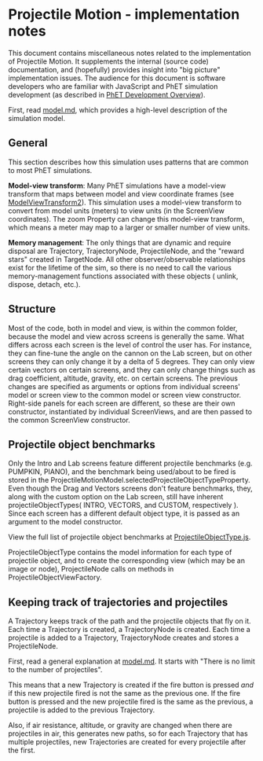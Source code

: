 # Projectile Motion - implementation notes

This document contains miscellaneous notes related to the implementation of Projectile Motion. It
supplements the internal (source code) documentation, and (hopefully) provides insight into
"big picture" implementation issues. The audience for this document is software developers who are familiar
with JavaScript and PhET simulation development (as described
in [PhET Development Overview](https://github.com/phetsims/phet-info/blob/main/doc/phet-development-overview.md)).

First, read [model.md](https://github.com/phetsims/projectile-motion/blob/main/doc/model.md), which provides
a high-level description of the simulation model.

## General

This section describes how this simulation uses patterns that are common to most PhET simulations.

**Model-view transform**: Many PhET simulations have a model-view transform that maps between model and view coordinate
frames
(see [ModelViewTransform2](https://github.com/phetsims/phetcommon/blob/main/js/view/ModelViewTransform2.js)).
This simulation uses a model-view transform to convert from model units (meters) to view units (in the ScreenView
coordinates).
The zoom Property can change this model-view transform, which means a meter may map to a larger or smaller number of
view units.

**Memory management**: The only things that are dynamic and require disposal are Trajectory, TrajectoryNode,
ProjectileNode, and the "reward stars" created in TargetNode. All other observer/observable relationships exist for the
lifetime of the sim, so there is no need to call the various memory-management functions associated with these objects (
unlink, dispose, detach, etc.).

## Structure

Most of the code, both in model and view, is within the common folder, because the model and view across screens is
generally the same. What differs across each screen is the level of control the user has. For instance, they can
fine-tune
the angle on the cannon on the Lab screen, but on other screens they can only change it by a delta of 5 degrees. They
can only
view certain vectors on certain screens, and they can only change things such as drag coefficient, altitude, gravity,
etc. on
certain screens. The previous changes are specified as arguments or options from individual screens' model or screen
view to the common model
or screen view constructor. Right-side panels for each screen are different, so these are their own constructor,
instantiated by
individual ScreenViews, and are then passed to the common ScreenView constructor.

## Projectile object benchmarks

Only the Intro and Lab screens feature different projectile benchmarks (e.g. PUMPKIN, PIANO), and the
benchmark being used/about to be fired is stored in the ProjectileMotionModel.selectedProjectileObjectTypeProperty. Even
though
the Drag and Vectors screens don't feature benchmarks, they, along with the custom option on the Lab screen, still have
inherent
projectileObjectTypes( INTRO, VECTORS, and CUSTOM, respectively ). Since each screen has a different default object
type, it is
passed as an argument to the model constructor.

View the full list of projectile object benchmarks
at [ProjectileObjectType.js](https://github.com/phetsims/projectile-motion/blob/main/js/common/model/ProjectileObjectType.js).

ProjectileObjectType contains the model information for each type of projectile object, and to create the corresponding
view (which may
be an image or node), ProjectileNode calls on methods in ProjectileObjectViewFactory.

## Keeping track of trajectories and projectiles

A Trajectory keeps track of the path and the projectile objects that fly on it. Each time a Trajectory is created, a
TrajectoryNode is created. Each time a projectile is added to a Trajectory, TrajectoryNode creates and stores a
ProjectileNode.

First, read a general explanation at [model.md](https://github.com/phetsims/projectile-motion/blob/main/doc/model.md).
It starts with
"There is no limit to the number of projectiles".

This means that a new Trajectory is created if the fire button is pressed *and* if this new projectile fired is not the
same as the previous one.
If the fire button is pressed and the new projectile fired is the same as the previous, a projectile is added to the
previous Trajectory.

Also, if air resistance, altitude, or gravity are changed when there are projectiles in air, this generates new paths,
so for
each Trajectory that has multiple projectiles, new Trajectories are created for every projectile after the first.

